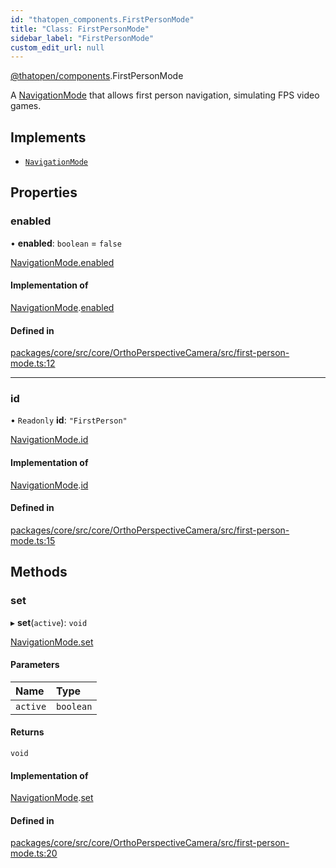 ```yaml
---
id: "thatopen_components.FirstPersonMode"
title: "Class: FirstPersonMode"
sidebar_label: "FirstPersonMode"
custom_edit_url: null
---
```


[@thatopen/components](../modules/thatopen_components.md).FirstPersonMode

A [NavigationMode](../interfaces/thatopen_components.NavigationMode.md) that allows first person navigation,
simulating FPS video games.

## Implements

- [`NavigationMode`](../interfaces/thatopen_components.NavigationMode.md)

## Properties

### enabled

• **enabled**: `boolean` = `false`

[NavigationMode.enabled](../interfaces/thatopen_components.NavigationMode.md#enabled)

#### Implementation of

[NavigationMode](../interfaces/thatopen_components.NavigationMode.md).[enabled](../interfaces/thatopen_components.NavigationMode.md#enabled)

#### Defined in

[packages/core/src/core/OrthoPerspectiveCamera/src/first-person-mode.ts:12](https://github.com/ThatOpen/engine_components/blob/7affdb6/packages/core/src/core/OrthoPerspectiveCamera/src/first-person-mode.ts#L12)

___

### id

• `Readonly` **id**: ``"FirstPerson"``

[NavigationMode.id](../interfaces/thatopen_components.NavigationMode.md#id)

#### Implementation of

[NavigationMode](../interfaces/thatopen_components.NavigationMode.md).[id](../interfaces/thatopen_components.NavigationMode.md#id)

#### Defined in

[packages/core/src/core/OrthoPerspectiveCamera/src/first-person-mode.ts:15](https://github.com/ThatOpen/engine_components/blob/7affdb6/packages/core/src/core/OrthoPerspectiveCamera/src/first-person-mode.ts#L15)

## Methods

### set

▸ **set**(`active`): `void`

[NavigationMode.set](../interfaces/thatopen_components.NavigationMode.md#set)

#### Parameters

| Name | Type |
| :------ | :------ |
| `active` | `boolean` |

#### Returns

`void`

#### Implementation of

[NavigationMode](../interfaces/thatopen_components.NavigationMode.md).[set](../interfaces/thatopen_components.NavigationMode.md#set)

#### Defined in

[packages/core/src/core/OrthoPerspectiveCamera/src/first-person-mode.ts:20](https://github.com/ThatOpen/engine_components/blob/7affdb6/packages/core/src/core/OrthoPerspectiveCamera/src/first-person-mode.ts#L20)
